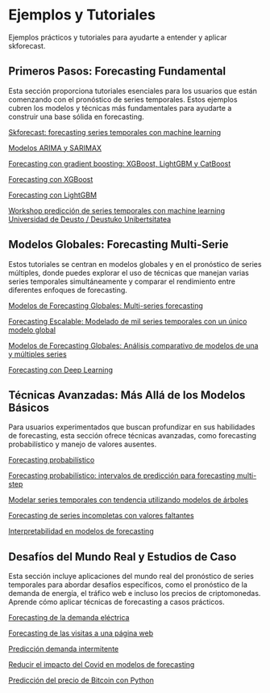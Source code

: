 <script src="https://kit.fontawesome.com/d20edc211b.js" crossorigin="anonymous"></script>

# Ejemplos y Tutoriales

Ejemplos prácticos y tutoriales para ayudarte a entender y aplicar skforecast.

## Primeros Pasos: Forecasting Fundamental

Esta sección proporciona tutoriales esenciales para los usuarios que están comenzando con el pronóstico de series temporales. Estos ejemplos cubren los modelos y técnicas más fundamentales para ayudarte a construir una base sólida en forecasting.

<i class="fa-duotone fa-chart-line fa" style="font-size: 25px; color: #1DA1F2;"></i> [Skforecast: forecasting series temporales con machine learning](https://www.cienciadedatos.net/documentos/py27-forecasting-series-temporales-python-scikitlearn.html)

<i class="fa-solid fa-arrow-trend-up" style="font-size: 25px; color: #E60023;"></i> [Modelos ARIMA y SARIMAX](https://cienciadedatos.net/documentos/py51-modelos-arima-sarimax-python.html)

<i class="fa-solid fa-sitemap fa" style="font-size: 25px; color: #00cc99;"></i> [Forecasting con gradient boosting: XGBoost, LightGBM y CatBoost](https://www.cienciadedatos.net/documentos/py39-forecasting-series-temporales-con-skforecast-xgboost-lightgbm-catboost.html)

<i class="fa-solid fa-diagram-project fa-rotate-90" style="font-size: 25px; color: #74C0FC;"></i> [Forecasting con XGBoost](https://www.cienciadedatos.net/documentos/py56-forecasting-series-temporales-con-xgboost.html)

<i class="fa-solid fa-diagram-project fa-rotate-90" style="font-size: 25px; color: #76b644;"></i> [Forecasting con LightGBM](https://www.cienciadedatos.net/documentos/py58-forecasting-series-temporales-con-lightgbm.html)

<i class="fa-brands fa-youtube" style="font-size: 25px; color: #c4302b;"></i> [Workshop predicción de series temporales con machine learning 
Universidad de Deusto / Deustuko Unibertsitatea](https://youtu.be/MlktVhReO0E)


## Modelos Globales: Forecasting Multi-Serie

Estos tutoriales se centran en modelos globales y en el pronóstico de series múltiples, donde puedes explorar el uso de técnicas que manejan varias series temporales simultáneamente y comparar el rendimiento entre diferentes enfoques de forecasting.

<i class="fa-duotone fa-water fa" style="font-size: 25px; color: teal;"></i> [Modelos de Forecasting Globales: Multi-series forecasting](https://www.cienciadedatos.net/documentos/py44-multi-series-forecasting-skforecast-español.html)

<i class="fa-solid fa-stairs" style="font-size: 25px; color: #B197FC;"></i> [Forecasting Escalable: Modelado de mil series temporales con un único modelo global](https://www.cienciadedatos.net/documentos/py59-modelos-forecasting-escalables.html)

<i class="fa-solid fa-globe" style="font-size: 25px; color: #6b8e23;"></i> [Modelos de Forecasting Globales: Análisis comparativo de modelos de una y múltiples series](https://www.cienciadedatos.net/documentos/py53-modelos-forecasting-globales.html)

<i class="fa-solid fa-layer-group" style="font-size: 25px; color: #001633;"></i> [Forecasting con Deep Learning](https://cienciadedatos.net/documentos/py54-forecasting-con-deep-learning)


## Técnicas Avanzadas: Más Allá de los Modelos Básicos

Para usuarios experimentados que buscan profundizar en sus habilidades de forecasting, esta sección ofrece técnicas avanzadas, como forecasting probabilístico y manejo de valores ausentes.

<i class="fa-light fa-chart-line fa" style="font-size: 25px; color: #f26e1d;"></i>  [Forecasting probabilístico](https://cienciadedatos.net/documentos/py42-forecasting-probabilistico.html)

<i class="fa-light fa-chart-line fa" style="font-size: 25px; color:rgb(128, 29, 242);"></i>  [Forecasting probabilístico: intervalos de predicción para forecasting multi-step](https://cienciadedatos.net/documentos/py60-forecasting-probabilistico-intervalos-prediccion-forecasting-multi-step.html)

<i class="fa-solid fa-tree" style="font-size: 25px; color:rgb(7, 104, 84);"></i> [Modelar series temporales con tendencia utilizando modelos de árboles](https://cienciadedatos.net/documentos/py49-modelar-tendencia-en-series-temporales-modelos-de-arboles.html)

<i class="fa-solid fa-magnifying-glass" style="font-size: 25px; color: purple;"></i> [Forecasting de series incompletas con valores faltantes](https://www.cienciadedatos.net/documentos/py46-forecasting-series-temporales-incompletas.html)

<i class="fa-solid fa-chart-gantt" style="font-size: 25px; color: #ff004f;"></i> [Interpretabilidad en modelos de forecasting](https://www.cienciadedatos.net/documentos/py57-modelos-forecasting-interpretables.html)


## Desafíos del Mundo Real y Estudios de Caso

Esta sección incluye aplicaciones del mundo real del pronóstico de series temporales para abordar desafíos específicos, como el pronóstico de la demanda de energía, el tráfico web e incluso los precios de criptomonedas. Aprende cómo aplicar técnicas de forecasting a casos prácticos.

<i class="fa-duotone fa-lightbulb fa" style="font-size: 25px; color: #fcea2b;"></i> [Forecasting de la demanda eléctrica](https://www.cienciadedatos.net/documentos/py29-forecasting-demanda-energia-electrica-python.html)

<i class="fa-duotone fa-rss fa" style="font-size: 25px; color: #666666;"></i>  [Forecasting de las visitas a una página web](https://www.cienciadedatos.net/documentos/py37-forecasting-visitas-web-machine-learning.html)

<i class="fa-solid fa-wave-square" style="font-size: 25px; color: #fbbb09;"></i> [Predicción demanda intermitente](https://www.cienciadedatos.net/documentos/py48-forecasting-demanda-intermitente.html)

<i class="fa-solid fa-virus-covid" style="font-size: 25px; color: red;"></i> [Reducir el impacto del Covid en modelos de forecasting](https://cienciadedatos.net/documentos/py45-weighted-time-series-forecasting-es)

<i class="fa-brands fa-bitcoin fa" style="font-size: 25px; color: #f7931a;"></i> [Predicción del precio de Bitcoin con Python](https://www.cienciadedatos.net/documentos/py41-forecasting-criptomoneda-bitcoin-machine-learning-python.html)